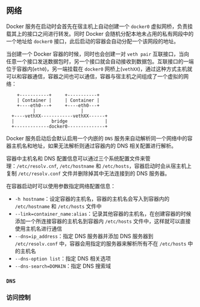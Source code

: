 ## 网络





Docker 服务在启动时会首先在宿主机上自动创建一个 `docker0` 虚拟网桥，负责挂载其上的接口之间进行转发。同时 Docker 会随机分配本地未占用的私有网段中的一个地址给 `docker0` 接口，此后启动的容器会自动分配一个该网段的地址。

当创建一个 Docker 容器的时候，同时也会创建一对 `veth pair` 互联接口，当向任意一个接口发送数据包时，另一个接口就会自动接收到数据包。互联接口的一端位于容器内(`eth0`)，另一端挂载在 `docker0` 网桥上(`vethXX`)，通过这种方式主机就可以和容器通信，容器之间也可以通信，容器与宿主机之间组成了一个虚拟的网络：
```
    +-----------+     +-----------+
    | Container |     | Container |
    +----eth0---+     +----eth0---+
          |                 |
  +----vethXX------------vethXX------+
  |              bridge              |
  +-------------docker0--------------+
```
Docker 服务启动后会默认启用一个内嵌的 `DNS` 服务来自动解析同一个网络中的容器主机名和地址，如果无法解析则通过容器内的 DNS 相关配置进行解析。

容器中主机名和 DNS 配置信息可以通过三个系统配置文件来管理：`/etc/resolv.cnf`, `/etc/hostname` 和 `/etc/hosts`，容器启动时会从宿主机上复制 `/etc/resolv.conf` 文件并删除掉其中无法连接到的 DNS 服务器。

在容器启动时可以使用参数指定网络配置信息：
- `-h hostname`：设定容器的主机名，容器的主机名会写入到容器内的 `/etc/hostname` 和 `/etc/hosts` 文件中
- `--link=container_name:alias`：记录其他容器的主机名，在创建容器的时候添加一个所连接容器的主机名到容器内 `/etc/hosts` 文件中，这样就可以直接使用主机名进行通信
- `--dns=ip_address`：指定 DNS 服务器并添加 DNS 服务器到 `/etc/resolv.conf` 中，容器会用指定的服务器来解析所有不在 `/etc/hosts` 中的主机名
- `--dns-option list`：指定 DNS 相关选项
- `--dns-search=DOMAIN`：指定 DNS 搜索域

### `DNS`

### 访问控制

